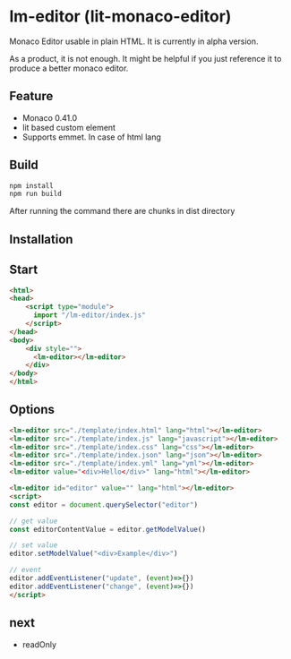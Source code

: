 # lm-editor (lit-monaco-editor)
Monaco Editor usable in plain HTML. It is currently in alpha version.

As a product, it is not enough. It might be helpful if you just reference it to produce a better monaco editor.

## Feature
- Monaco 0.41.0
- lit based custom element
- Supports emmet. In case of html lang
  
## Build

```bash
npm install
npm run build
```
After running the command there are chunks in dist directory

## Installation

## Start

```html
<html>
<head>
    <script type="module">
      import "/lm-editor/index.js"
    </script>
</head>
<body>
    <div style="">
      <lm-editor></lm-editor>
    </div>
</body>
</html>
```

## Options

```html
<lm-editor src="./template/index.html" lang="html"></lm-editor>
<lm-editor src="./template/index.js" lang="javascript"></lm-editor>
<lm-editor src="./template/index.css" lang="css"></lm-editor>
<lm-editor src="./template/index.json" lang="json"></lm-editor>
<lm-editor src="./template/index.yml" lang="yml"></lm-editor>
<lm-editor value="<div>Hello</div>" lang="html"></lm-editor>
```

```html
<lm-editor id="editor" value="" lang="html"></lm-editor>
<script>
const editor = document.querySelector("editor")

// get value
const editorContentValue = editor.getModelValue()

// set value
editor.setModelValue("<div>Example</div>")

// event
editor.addEventListener("update", (event)=>{})
editor.addEventListener("change", (event)=>{})
</script>
```

## next
- readOnly
